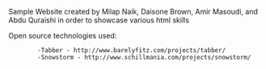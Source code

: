 Sample Website created by Milap Naik, Daisone Brown, Amir Masoudi, and Abdu Quraishi in order to showcase various html skills

Open source technologies used:

            -Tabber - http://www.barelyfitz.com/projects/tabber/
            -Snowstorm - http://www.schillmania.com/projects/snowstorm/
